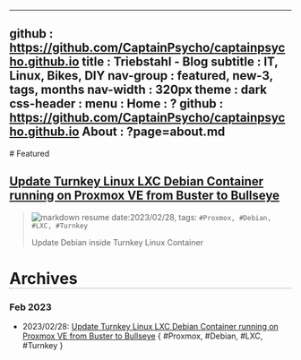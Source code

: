 -----------------------------------------------------------------------------
github     : https://github.com/CaptainPsycho/captainpsycho.github.io
title      : Triebstahl - Blog
subtitle   : IT, Linux, Bikes, DIY
nav-group  : featured, new-3, tags, months
nav-width  : 320px
theme      : dark
css-header : 
menu       : 
   Home    : ?
   github  : https://github.com/CaptainPsycho/captainpsycho.github.io
   About   : ?page=about.md
-----------------------------------------------------------------------------
<style comment="additional style">
#header { {{css-header}}  }
#left-panel  { width:{{nav-width}} }
#right-panel { left: calc({{nav-width}} + 20px) }
h1 { border-bottom:1px dotted grey }
.nav-post a  { color: teal }
.nav-tag  a  { color: #06c }
.nav-month a { color: grey }
.post-date   { font-size:12px; font-weight:400; }
.post-title  { font-size:16px; color:#333 }
.post-tags   { left-margin:20px; padding:4px; font-size:10px; color:green; font-weight:400 }
</style>

<div id="md-post">
# Featured

## [Update Turnkey Linux LXC Debian Container running on Proxmox VE from Buster to Bullseye](articles/20230228-Update-LXC-Debian-Container-running-on-Proxmox-VE-from-Buster-to-Bullseye.md)
> ![markdown resume](http://casualwriter.github.io/casual-markdown/casual-markdown-cv.png)
> date:2023/02/28, tags: `#Proxmox, #Debian, #LXC, #Turnkey`
> 
> Update Debian inside Turnkey Linux Container


# Archives

### Feb 2023

* 2023/02/28: [Update Turnkey Linux LXC Debian Container running on Proxmox VE from Buster to Bullseye](articles/20230228-Update-LXC-Debian-Container-running-on-Proxmox-VE-from-Buster-to-Bullseye.md) { #Proxmox, #Debian, #LXC, #Turnkey }
   
</div>
